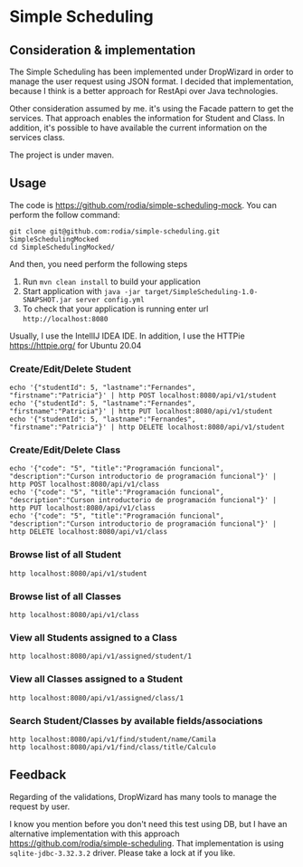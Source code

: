 # Simple Scheduling

## Consideration & implementation

The Simple Scheduling has been implemented under DropWizard in order to manage the user request using JSON format. I decided that implementation, because I think is a better approach for RestApi over Java technologies.

Other consideration assumed by me. it's using the Facade pattern to get the services. That approach enables the information for Student and Class. In addition, it's possible to have available the current information on the services class.

The project is under maven.

## Usage

The code is <https://github.com/rodia/simple-scheduling-mock>. You can perform the follow command:

```
git clone git@github.com:rodia/simple-scheduling.git SimpleSchedulingMocked
cd SimpleSchedulingMocked/
```

And then, you need perform the following steps

1. Run `mvn clean install` to build your application
1. Start application with `java -jar target/SimpleScheduling-1.0-SNAPSHOT.jar server config.yml`
1. To check that your application is running enter url `http://localhost:8080`

Usually, I use the IntellIJ IDEA IDE. In addition, I use the HTTPie <https://httpie.org/> for Ubuntu 20.04

### Create/Edit/Delete Student

```
echo '{"studentId": 5, "lastname":"Fernandes", "firstname":"Patricia"}' | http POST localhost:8080/api/v1/student
echo '{"studentId": 5, "lastname":"Fernandes", "firstname":"Patricia"}' | http PUT localhost:8080/api/v1/student
echo '{"studentId": 5, "lastname":"Fernandes", "firstname":"Patricia"}' | http DELETE localhost:8080/api/v1/student
```


### Create/Edit/Delete Class

```
echo '{"code": "5", "title":"Programación funcional", "description":"Curson introductorio de programación funcional"}' | http POST localhost:8080/api/v1/class
echo '{"code": "5", "title":"Programación funcional", "description":"Curson introductorio de programación funcional"}' | http PUT localhost:8080/api/v1/class
echo '{"code": "5", "title":"Programación funcional", "description":"Curson introductorio de programación funcional"}' | http DELETE localhost:8080/api/v1/class
```

### Browse list of all Student

```
http localhost:8080/api/v1/student
```

### Browse list of all Classes

```
http localhost:8080/api/v1/class
```

### View all Students assigned to a Class

```
http localhost:8080/api/v1/assigned/student/1
```

### View all Classes assigned to a Student

```
http localhost:8080/api/v1/assigned/class/1
```

### Search Student/Classes by available fields/associations

```
http localhost:8080/api/v1/find/student/name/Camila
http localhost:8080/api/v1/find/class/title/Calculo
```

## Feedback

Regarding of the validations, DropWizard has many tools to manage the request by user.

I know you mention before you don't need this test using DB, but I have an alternative implementation with this approach <https://github.com/rodia/simple-scheduling>. That implementation is using `sqlite-jdbc-3.32.3.2` driver. Please take a lock at if you like.
